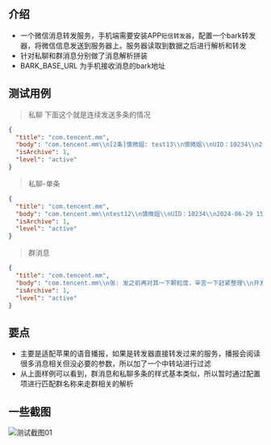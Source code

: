 ## 介绍
* 一个微信消息转发服务，手机端需要安装APP`短信转发器`，配置一个bark转发器，将微信信息发送到服务器上。服务器读取到数据之后进行解析和转发
* 针对私聊和群消息分别做了消息解析拼装
* BARK_BASE_URL 为手机接收消息的bark地址

## 测试用例
> 私聊
> 下面这个就是连续发送多条的情况
```json
{
  "title": "com.tencent.mm", 
  "body": "com.tencent.mm\\n[2条]慎微姐: test13\\n慎微姐\\nUID：10234\\n2024-06-29 15:34:18",
  "isArchive": 1,
  "level": "active"
}
```
> 私聊-单条
```json
{
  "title": "com.tencent.mm", 
  "body": "com.tencent.mm\\ntest12\\n慎微姐\\nUID：10234\\n2024-06-29 15:23:18",
  "isArchive": 1,
  "level": "active"
}
```
> 群消息
```json
{
  "title": "com.tencent.mm",
  "body": "com.tencent.mm\\n张: 发之前再对其一下颗粒度，辛苦一下赶紧整理\\n开发室A2\\nUID：10234\\n2024-06-29 15:34:18",
  "isArchive": 1,
  "level": "active"
}
```


## 要点
* 主要是适配苹果的语音播报，如果是转发器直接转发过来的服务，播报会阅读很多消息相关但没必要的参数，所以加了一个中转站进行过滤
* 从上面样例可以看到，群消息和私聊多条的样式基本类似，所以暂时通过配置项进行匹配群名称来走群相关的解析

## 一些截图
![测试截图01](https://github.com/mry934/mry-bark/assets/174289099/0facd1e9-6fa7-4878-8234-90470dea84c4)
